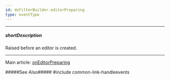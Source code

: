 ```yaml
---
id: dxFilterBuilder.editorPreparing
type: eventType
---
```

---
##### shortDescription
Raised before an editor is created.

---
Main article: [onEditorPreparing](/api-reference/10%20UI%20Widgets/dxFilterBuilder/1%20Configuration/onEditorPreparing.md '/Documentation/ApiReference/UI_Components/dxFilterBuilder/Configuration/#onEditorPreparing')

#####See Also#####
#include common-link-handleevents